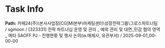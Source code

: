 # Task Info

**Path:** 카페24(주)\본사사업장\[CG]MI본부\마케팅센터\성장전략그룹\그로스파트너팀 / sgmoon / [323331] 전략 파트너십 운영 및 관리 _ 예외 관리 및 대면_민감 협의 영역 _ 메타 SAOFF PJ - 진행현황 및 행사 논의(w.매체사, 유관부서) / 2025-09-01_00-00-00


